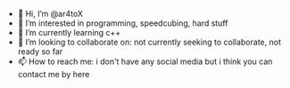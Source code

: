 - 👋 Hi, I’m @ar4toX
- 👀 I’m interested in programming, speedcubing, hard stuff
- 🌱 I’m currently learning c++
- 💞️ I’m looking to collaborate on: not currently seeking to collaborate, not ready so far
- 📫 How to reach me: i don't have any social media but i think you can contact me by here

<!---
ar4toX/ar4toX is a ✨ special ✨ repository because its `README.md` (this file) appears on your GitHub profile.
You can click the Preview link to take a look at your changes.
--->
